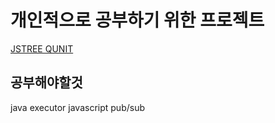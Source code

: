 # 개인적으로 공부하기 위한 프로젝트
[JSTREE QUNIT][17f58271]

  [17f58271]: https://github.com/slahsk/study/tree/master/sb/src/main/webapp/js/jstree/test "QUNIT"
  
  
## 공부해야할것

java executor
javascript pub/sub
